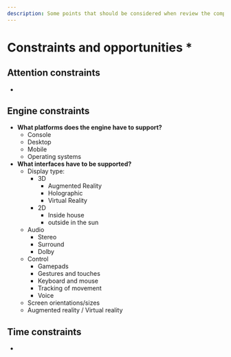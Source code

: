 ```yaml
---
description: Some points that should be considered when review the company activities.
---
```


# Constraints and opportunities \*

## Attention constraints

* 
## Engine constraints

* **What platforms does the engine have to support?**
  * Console
  * Desktop
  * Mobile
  * Operating systems
* **What interfaces have to be supported?**
  * Display type:
    * 3D
      * Augmented Reality
      * Holographic
      * Virtual Reality
    * 2D
      * Inside house
      * outside in the sun
  * Audio
    * Stereo
    * Surround
    * Dolby
  * Control
    * Gamepads
    * Gestures and touches
    * Keyboard and mouse
    * Tracking of movement
    * Voice
  * Screen orientations/sizes
  * Augmented reality / Virtual reality

## Time constraints

* 


